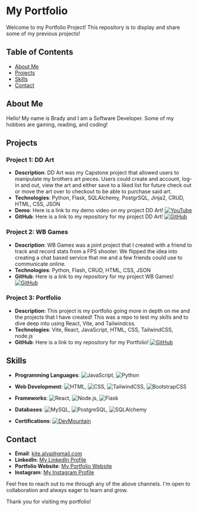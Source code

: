 # My Portfolio

Welcome to my Portfolio Project! This repository is to display and share some of my previous projects!

## Table of Contents

- [About Me](#about-me)
- [Projects](#projects)
- [Skills](#skills)
- [Contact](#contact)

## About Me

Hello! My name is Brady and I am a Software Developer. Some of my hobbies are gaming, reading, and coding!

## Projects

### Project 1: DD Art

- **Description**: DD Art was my Capstone project that allowed users to manipulate my brothers art pieces. Users could create and account, log-in and out, view the art and either save to a liked list for future check out or move the art over to checkout to be able to purchase said art.
- **Technologies**: Python, Flask, SQLAlchemy, PostgrSQL, Jinja2, CRUD, HTML, CSS, JSON
- **Demo**: Here is a link to my demo video on my project DD Art!  [![YouTube](https://img.shields.io/badge/YouTube-View%20on%20YouTube-red)](https://www.youtube.com/watch?v=cGCkADfTSvg)
- **GitHub**: Here is a link to my repository for my project DD Art! [![GitHub](https://img.shields.io/badge/GitHub-View%20on%20GitHub-blue)](https://github.com/kitealva/DD-Art)

### Project 2: WB Games

- **Description**: WB Games was a joint project that I created with a friend to track and record stats from a FPS shooter. We flipped the idea into creating a chat based service that me and a few friends could use to communicate online.
- **Technologies**: Python, Flash, CRUD, HTML, CSS, JSON
- **GitHub**: Here is a link to my repository for my project WB Games! [![GitHub](https://img.shields.io/badge/GitHub-View%20on%20GitHub-blue)](https://github.com/walkerhebert/WB-games)

### Project 3: Portfolio

- **Description**: This project is my portfolio going more in depth on me and the projects that I have created! This was a repo to test my skills and to dive deep into using React, Vite, and Tailwindcss.
- **Technologies**: Vite, React, JavaScript, HTML, CSS, TailwindCSS, node.js
- **GitHub**: Here is a link to my repository for my Portfolio! [![GitHub](https://img.shields.io/badge/GitHub-View%20on%20GitHub-blue)](https://github.com/kitealva/Portfolio)



## Skills

- **Programming Languages**: ![JavaScript](https://img.shields.io/badge/JavaScript-Advanced-yellow), ![Python](https://img.shields.io/badge/Python-Advanced-yellow)
- **Web Development**: ![HTML](https://img.shields.io/badge/HTML5-Expert-orange), ![CSS](https://img.shields.io/badge/CSS3-Advanced-yellow), ![TailwindCSS](https://img.shields.io/badge/TailwindCSS-Advanced-yellow), ![BootstrapCSS](https://img.shields.io/badge/Bootstrap-Advanced-yellow)
- **Frameworks**: ![React](https://img.shields.io/badge/React-Advanced-yellow), ![Node.js](https://img.shields.io/badge/Node.js-Intermediate-blue), ![Flask](https://img.shields.io/badge/React-Intermediate-blue)
- **Databases**: ![MySQL](https://img.shields.io/badge/MySQL-Intermediate-blue), ![PostgreSQL](https://img.shields.io/badge/PostgreSQL-Advanced-yellow), ![SQLAlchemy](https://img.shields.io/badge/SQLAlchemy-Advanced-yellow)

- **Certifications**: [![DevMountain](https://img.shields.io/badge/DevMountain-Certification-blue)](https://www.linkedin.com/in/brady-alva/overlay/1635509581334/single-media-viewer/?profileId=ACoAAD4tqFABGsGSE3zWhMGs5d4bSwATKmWiHVo)


## Contact

- **Email**: kite.alva@gmail.com
- **LinkedIn**: [My LinkedIn Profile](https://www.linkedin.com/in/brady-alva-a94437251/)
- **Portfolio Website**: [My Portfolio Website](https://kitealva.github.io/Portfolio/)
- **Instagram**: [My Instagram Profile](https://www.instagram.com/bradenaalva/?hl=en)

Feel free to reach out to me through any of the above channels. I'm open to collaboration and always eager to learn and grow.

Thank you for visiting my portfolio!
